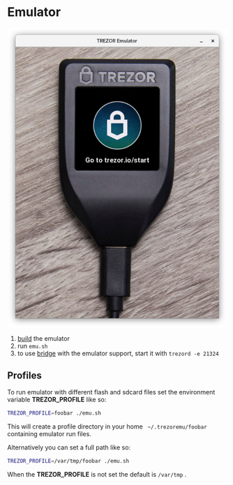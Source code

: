# Emulator

![emulator](emulator.jpg)

1. [build](build.md) the emulator
2. run `emu.sh`
3. to use [bridge](https://github.com/trezor/trezord-go) with the emulator support, start it with `trezord -e 21324`

## Profiles

To run emulator with different flash and sdcard files set the environment
variable **TREZOR_PROFILE** like so:

```sh
TREZOR_PROFILE=foobar ./emu.sh
```

This will create a profile directory in your home ``` ~/.trezoremu/foobar```
containing emulator run files.

Alternatively you can set a full path like so:

```sh
TREZOR_PROFILE=/var/tmp/foobar ./emu.sh
```

When the **TREZOR_PROFILE** is not set the default is ```/var/tmp``` .
